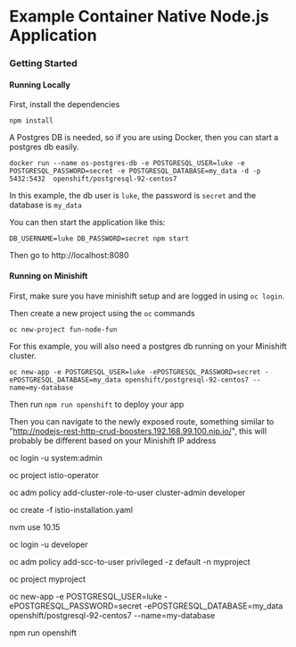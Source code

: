 # Example Container Native Node.js Application

### Getting Started

#### Running Locally

First, install the dependencies

`npm install`

A Postgres DB is needed, so if you are using Docker, then you can start a postgres db easily.

`docker run --name os-postgres-db -e POSTGRESQL_USER=luke -e POSTGRESQL_PASSWORD=secret -e POSTGRESQL_DATABASE=my_data -d -p 5432:5432  openshift/postgresql-92-centos7`

In this example, the db user is `luke`, the password is `secret` and the database is `my_data`

You can then start the application like this:

`DB_USERNAME=luke DB_PASSWORD=secret npm start`


Then go to http://localhost:8080


#### Running on Minishift

First, make sure you have minishift setup and are logged in using `oc login`.

Then create a new project using the `oc` commands

`oc new-project fun-node-fun`

For this example, you will also need a postgres db running on your Minishift cluster.

`oc new-app -e POSTGRESQL_USER=luke -ePOSTGRESQL_PASSWORD=secret -ePOSTGRESQL_DATABASE=my_data openshift/postgresql-92-centos7 --name=my-database`

Then run `npm run openshift` to deploy your app

Then you can navigate to the newly exposed route, something similar to "http://nodejs-rest-http-crud-boosters.192.168.99.100.nip.io/",  this will probably be different based on your Minishift IP address

 oc login -u system:admin 

oc project istio-operator

oc adm policy add-cluster-role-to-user cluster-admin developer

oc create -f istio-installation.yaml

nvm use 10.15

oc login -u developer

oc adm policy add-scc-to-user privileged -z default -n myproject

oc project myproject

oc new-app -e POSTGRESQL_USER=luke -ePOSTGRESQL_PASSWORD=secret -ePOSTGRESQL_DATABASE=my_data openshift/postgresql-92-centos7 --name=my-database

npm run openshift

